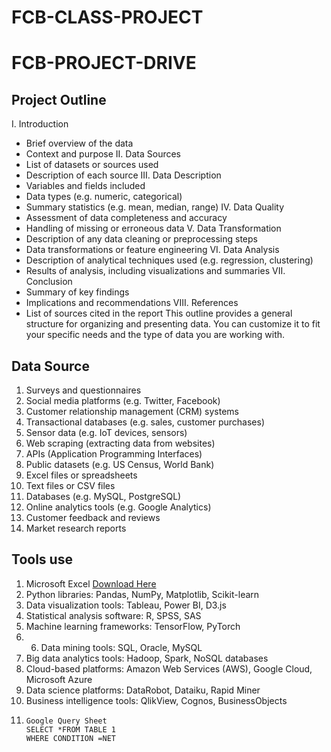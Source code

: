 # FCB-CLASS-PROJECT
# FCB-PROJECT-DRIVE
## Project Outline 
I. Introduction
- Brief overview of the data
- Context and purpose
II. Data Sources
- List of datasets or sources used
- Description of each source
III. Data Description
- Variables and fields included
- Data types (e.g. numeric, categorical)
- Summary statistics (e.g. mean, median, range)
IV. Data Quality
- Assessment of data completeness and accuracy
- Handling of missing or erroneous data
V. Data Transformation
- Description of any data cleaning or preprocessing steps
- Data transformations or feature engineering
VI. Data Analysis
- Description of analytical techniques used (e.g. regression, clustering)
- Results of analysis, including visualizations and summaries
VII. Conclusion
- Summary of key findings
- Implications and recommendations
VIII. References
- List of sources cited in the report
This outline provides a general structure for organizing and presenting data. You can customize it to fit your specific needs and the type of data you are working with. 
## Data Source
1. Surveys and questionnaires
2. Social media platforms (e.g. Twitter, Facebook)
3. Customer relationship management (CRM) systems
4. Transactional databases (e.g. sales, customer purchases)
5. Sensor data (e.g. IoT devices, sensors)
6. Web scraping (extracting data from websites)
7. APIs (Application Programming Interfaces)
8. Public datasets (e.g. US Census, World Bank)
9. Excel files or spreadsheets
10. Text files or CSV files
11. Databases (e.g. MySQL, PostgreSQL)
12. Online analytics tools (e.g. Google Analytics)
13. Customer feedback and reviews
14. Market research reports
## Tools use
1. Microsoft Excel [Download Here](https://bit.ly/COCBSS)
2. Python libraries: Pandas, NumPy, Matplotlib, Scikit-learn
3. Data visualization tools: Tableau, Power BI, D3.js
4. Statistical analysis software: R, SPSS, SAS
5. Machine learning frameworks: TensorFlow, PyTorch
6. 6. Data mining tools: SQL, Oracle, MySQL
7. Big data analytics tools: Hadoop, Spark, NoSQL databases
8. Cloud-based platforms: Amazon Web Services (AWS), Google Cloud, Microsoft Azure
9. Data science platforms: DataRobot, Dataiku, Rapid Miner
10. Business intelligence tools: QlikView, Cognos, BusinessObjects
11.	~~~
    Google Query Sheet
    SELECT *FROM TABLE 1
    WHERE CONDITION =NET
    ~~~

